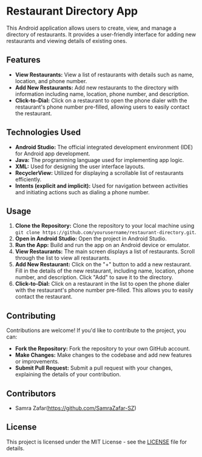 # Restaurant Directory App

This Android application allows users to create, view, and manage a directory of restaurants. It provides a user-friendly interface for adding new restaurants and viewing details of existing ones.

## Features

- **View Restaurants:** View a list of restaurants with details such as name, location, and phone number.
- **Add New Restaurants:** Add new restaurants to the directory with information including name, location, phone number, and description.
- **Click-to-Dial:** Click on a restaurant to open the phone dialer with the restaurant's phone number pre-filled, allowing users to easily contact the restaurant.

## Technologies Used

- **Android Studio:** The official integrated development environment (IDE) for Android app development.
- **Java:** The programming language used for implementing app logic.
- **XML:** Used for designing the user interface layouts.
- **RecyclerView:** Utilized for displaying a scrollable list of restaurants efficiently.
- **Intents (explicit and implicit):** Used for navigation between activities and initiating actions such as dialing a phone number.

## Usage

1. **Clone the Repository:** Clone the repository to your local machine using `git clone https://github.com/yourusername/restaurant-directory.git`.
2. **Open in Android Studio:** Open the project in Android Studio.
3. **Run the App:** Build and run the app on an Android device or emulator.
4. **View Restaurants:** The main screen displays a list of restaurants. Scroll through the list to view all restaurants.
5. **Add New Restaurant:** Click on the "+" button to add a new restaurant. Fill in the details of the new restaurant, including name, location, phone number, and description. Click "Add" to save it to the directory.
6. **Click-to-Dial:** Click on a restaurant in the list to open the phone dialer with the restaurant's phone number pre-filled. This allows you to easily contact the restaurant.

## Contributing

Contributions are welcome! If you'd like to contribute to the project, you can:

- **Fork the Repository:** Fork the repository to your own GitHub account.
- **Make Changes:** Make changes to the codebase and add new features or improvements.
- **Submit Pull Request:** Submit a pull request with your changes, explaining the details of your contribution.

## Contributors

- Samra Zafar(https://github.com/SamraZafar-SZ)

## License

This project is licensed under the MIT License - see the [LICENSE](LICENSE) file for details.
